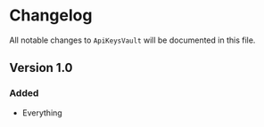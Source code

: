 # Changelog

All notable changes to `ApiKeysVault` will be documented in this file.

## Version 1.0

### Added
- Everything
